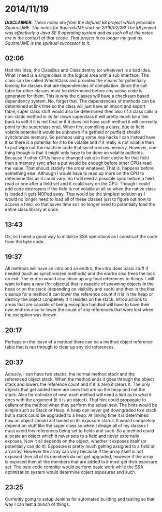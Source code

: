 # 2014/11/19

***DISCLAIMER***: _These notes are from the defunct k8 project which_
_precedes SquirrelJME. The notes for SquirrelJME start on 2016/02/26!_
_The k8 project was effectively a Java SE 8 operating system and as such_
_all of the notes are in the context of that scope. That project is no_
_longer my goal as SquirrelJME is the spiritual successor to it._

## 02:06

Had this idea, the ClassBus and ClassIdentity (or whatever) is a bad idea.
What I need is a single class in the logical area with a sub interface. The
class can be called WhichClass and provides the means for potentially looking
for classes that are dependencies of compilation. Since the call table for
other classes must be determined before any native code is generated for them.
This is why the classes will have a checksum based dependency system. No,
forget that. The dependencies of methods can be determined at link time so the
class will just have an import and export table, super class stuff would also
be determined then also (if a class calls a non-static method in its far down
superclass it will pretty much be a link back to self if it is not final or if
it does not have such method it will correctly point to the superclass one).
When first compiling a class, due to field volatile potential it would be
unknown if a getfield or putfield should synchronize memory. So perhaps using
some nop hacks I can instead have it so there is a potential for it to be
volatile and if it really is not volatile then to just wipe out the machine
code that synchronizes memory. However, one thing though is that it might only
have to be done on volatile putfields. Because if other CPUs have a changed
value in their cache for that field then a memory sync after a put would be
enough before other CPUs read the value. That should statisfy the order
whatever. That is, happens before something else. Although I would have to
read up more on the CPU to determine this as it could vary. So I will need a
possible sync before a field read or one after a field set and it could vary
on the CPU. Though I could add code destroyers if the field is not volatile at
all so when the native class is loaded it gets NOPed away. That would be the
simplest solution as I would no longer need to load all of these classes just
to figure out how to access a field, so that saves time so I no longer need to
potentially load the entire class library at once.

## 13:43

Ok, so I need a good way to initialize SSA operations as I construct the code
from the byte code.

## 19:37

All methods will have an intro and an endtro, the intro does basic stuff if
needed (such as synchronized methods) and the endtro also frees the lock on
exit. The endtro would also clean up any final references to things. I will
want to have a new (for objects) that is capable of spawning objects in the
heap or on the stack (depending on visibility and such) and then in the final
cleanup for a method it can lower the reference count if it is in the heap or
destroy the object completely if it resides on the stack. Introductions to
areas that are capable of being exception handled will have to have their own
endtros also to lower the count of any references that were lost when the
exception was thrown.

## 20:17

Perhaps on the leave of a method there can be a method object reference table
that is ran through to clear up any old references.

## 20:37

Actually, I can have two stacks, the normal method stack and the referenced
object stack. When the method ends it goes through the object stack and lowers
the reference count and if it is zero it clears it. The only objects that get
added there are ones that are on the heap and not the stack. Also for optimize
of new, each method will need a hint as to what it does with the argument (if
it is an object). That hint could propagate to callers of the method when they
perform the actual new. The hints would be simple such as Stack or Heap. A
heap can never get downgraded to a stack but a stack could be upgraded to a
heap. At linking time it is determined how an object should act based on its
exposure status. It would completely depend on stuff like the super class so
when I design all of my classes I must avoid this references being set to
fields and such. So a method could allocate an object which it never sets to a
field and never externally exposes. Now it all depends on the object, whether
it exposes itself (or potentially can do it). Exposure is pretty much getting
assigned to a field or an array. However the array can vary because if the
array itself is not exposed then all of its members do not get upgraded,
however if the array is exposed then all the members that are added to it must
get their exposure set. The byte code compiler would perform basic work while
the SSA optimization system would determine object exposures and such.

## 23:25

Currently going to setup Jenkins for automated building and testing so that
way I can test a bunch of things.

